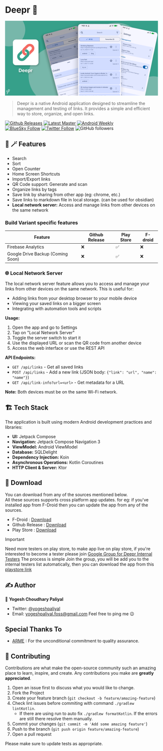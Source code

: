 # Deepr 🔗

![./fastlane/metadata/android/en-US/images/featureGraphic.png](./fastlane/metadata/android/en-US/images/featureGraphic.png)

> Deepr is a native Android application designed to streamline the management and testing of links. It provides a simple and efficient way to store, organize, and open links.

[![Github Releases](https://img.shields.io/github/v/release/yogeshpaliyal/Deepr?style=for-the-badge)](https://github.com/yogeshpaliyal/Deepr/releases/latest)
[![Latest Master](https://img.shields.io/badge/Master-master?color=7885FF&label=Build&logo=android&style=for-the-badge)](https://github.com/yogeshpaliyal/Deepr/releases/download/latest-master/app-debug.apk)
[![Android Weekly](https://img.shields.io/badge/Android%20Weekly-%23685-2CA3E6.svg?style=for-the-badge)](http://androidweekly.net/issues/issue-685)    
[![BlueSky Follow](https://img.shields.io/badge/Bluesky-Follow-blue?style=for-the-badge&logo=bluesky&logoColor=%23fff&color=%23333&labelColor=%230285FF)](https://bsky.app/profile/yogeshpaliyal.com)
[![Twitter Follow](https://img.shields.io/twitter/follow/yogeshpaliyal?label=Follow&style=social)](https://twitter.com/intent/follow?screen_name=yogeshpaliyal)
![GitHub followers](https://img.shields.io/github/followers/yogeshpaliyal)

## 🎩 🪄 Features
- Search
- Sort
- Open Counter
- Home Screen Shortcuts
- Import/Export links
- QR Code support: Generate and scan
- Organize links by tags
- Save link by sharing from other app (eg: chrome, etc.)
- Save links to markdown file in local storage. (can be used for obsidian)
- **Local network server:** Access and manage links from other devices on the same network

### Build Variant specific features
| Feature | Github Release | Play Store | F-droid |
|---------|----------------|------------|---------|
|Firebase Analytics | ❌ | ✅ | ❌ |
|Google Drive Backup (Coming Soon) | ❌ | ✅ | ❌ |

### 🌐 Local Network Server

The local network server feature allows you to access and manage your links from other devices on the same network. This is useful for:
- Adding links from your desktop browser to your mobile device
- Viewing your saved links on a bigger screen
- Integrating with automation tools and scripts

**Usage:**
1. Open the app and go to Settings
2. Tap on "Local Network Server"
3. Toggle the server switch to start it
4. Use the displayed URL or scan the QR code from another device
5. Access the web interface or use the REST API

**API Endpoints:**
- `GET /api/links` - Get all saved links
- `POST /api/links` - Add a new link (JSON body: `{"link": "url", "name": "name"}`)
- `GET /api/link-info?url=<url>` - Get metadata for a URL

**Note:** Both devices must be on the same Wi-Fi network.

## 🏗️ Tech Stack

The application is built using modern Android development practices and libraries:

- **UI:** Jetpack Compose
- **Navigation:** Jetpack Compose Navigation 3
- **ViewModel:** Android ViewModel
- **Database:** SQLDelight
- **Dependency Injection:** Koin
- **Asynchronous Operations:** Kotlin Coroutines
- **HTTP Client & Server:** Ktor

## 📲 Download
You can download from any of the sources mentioned below.  
All these sources supports cross platform app updates. for eg: if you've installed app from F-Droid then you can update the app from any of the sources.
  
- F-Droid : [Download](https://f-droid.org/packages/com.yogeshpaliyal.deepr/)
- Github Release : [Download](https://github.com/yogeshpaliyal/Deepr/releases/latest)
- Play Store : [Download](https://play.google.com/store/apps/details?id=com.yogeshpaliyal.deepr.pro)

> [!IMPORTANT]
> Need more testers on play store, to make app live on play store, if you're interested to become a tester please join [Google Group for Deepr Internal Testers](https://groups.google.com/u/0/g/deepr-internal-testers)
> The process is simple Join the group, you will be add you to the internal testers list automatically, then you can download the app from this [playstore link](https://play.google.com/store/apps/details?id=com.yogeshpaliyal.deepr)

## ✍️ Author

👤 **Yogesh Choudhary Paliyal**

* Twitter: <a href="https://twitter.com/yogeshpaliyal" target="_blank">@yogeshpaliyal</a>
* Email: yogeshpaliyal.foss@gmail.com
Feel free to ping me 😉


## Special Thanks To
- [ARME](https://github.com/ALE-ARME) : For the unconditional commitment to quality assurance.

## 🤝 Contributing

Contributions are what make the open-source community such an amazing place to learn, inspire, and create. Any
contributions you make are **greatly appreciated**.

1. Open an issue first to discuss what you would like to change.
2. Fork the Project
3. Create your feature branch (`git checkout -b feature/amazing-feature`)
4. Check lint issues before commiting with command `./gradlew lintKotlin`.
   - If there are using run to auto fix `./gradlew formatKotlin`. If the errors are still there resolve them manually. 
6. Commit your changes (`git commit -m 'Add some amazing feature'`)
7. Push to the branch (`git push origin feature/amazing-feature`)
8. Open a pull request

Please make sure to update tests as appropriate.
